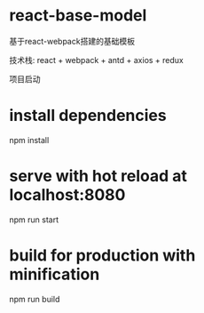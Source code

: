 # react-base-model
基于react-webpack搭建的基础模板

技术栈: react + webpack + antd + axios + redux 


项目启动 
 
# install dependencies
npm install
# serve with hot reload at localhost:8080
npm run start
# build for production with minification
npm run build